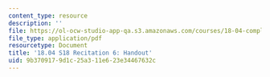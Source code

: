```yaml
---
content_type: resource
description: ''
file: https://ol-ocw-studio-app-qa.s3.amazonaws.com/courses/18-04-complex-variables-with-applications-spring-2018/9b3709179d1c25a311e623e34467632c_MIT18_04S18_Recit6-handout.pdf
file_type: application/pdf
resourcetype: Document
title: '18.04 S18 Recitation 6: Handout'
uid: 9b370917-9d1c-25a3-11e6-23e34467632c
---
```

